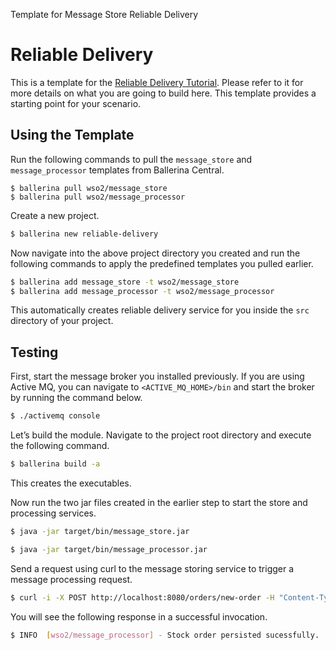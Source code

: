 Template for Message Store Reliable Delivery

# Reliable Delivery 

This is a template for the [Reliable Delivery Tutorial](https://ei.docs.wso2.com/en/latest/ballerina-integrator/learn/tutorials/messaging-integrations/reliable-delivery/1/). Please refer to it for more details on what you are going to build here. This template provides a starting point for your scenario. 


## Using the Template

Run the following commands to pull the `message_store` and `message_processor` templates from Ballerina Central.

```
$ ballerina pull wso2/message_store
$ ballerina pull wso2/message_processor
```

Create a new project.

```bash
$ ballerina new reliable-delivery
```

Now navigate into the above project directory you created and run the following commands to apply the predefined templates 
you pulled earlier.

```bash
$ ballerina add message_store -t wso2/message_store
$ ballerina add message_processor -t wso2/message_processor
```

This automatically creates reliable delivery service for you inside the `src` directory of your project.  

## Testing

First, start the message broker you installed previously. If you are using Active MQ, you can navigate to `<ACTIVE_MQ_HOME>/bin` 
and start the broker by running the command below.

```bash
$ ./activemq console
```

Let’s build the module. Navigate to the project root directory and execute the following command.

```bash
$ ballerina build -a 
```

This creates the executables.

Now run the two jar files created in the earlier step to start the store and processing services.

```bash
$ java -jar target/bin/message_store.jar
```

```bash
$ java -jar target/bin/message_processor.jar
```

Send a request using curl to the message storing service to trigger a message processing request.

```bash
$ curl -i -X POST http://localhost:8080/orders/new-order -H "Content-Type: application/json" --data-binary "@/resources/input.json"
```

You will see the following response in a successful invocation. 

```bash
$ INFO  [wso2/message_processor] - Stock order persisted sucessfully. 
```
